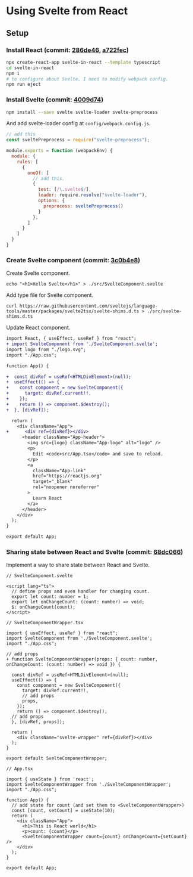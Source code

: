 # Using Svelte from React

## Setup

### Install React (commit: [286de46](https://github.com/baseballyama/svelte-in-react/commit/286de46), [a722fec](https://github.com/baseballyama/svelte-in-react/commit/a722fec))

```sh
npx create-react-app svelte-in-react --template typescript
cd svelte-in-react
npm i
# to configure about Svelte, I need to modify webpack config.
npm run eject
```

### Install Svelte (commit: [4009d74](https://github.com/baseballyama/svelte-in-react/commit/4009d74))

```sh
npm install --save svelte svelte-loader svelte-preprocess
```

And add svelte-loader config at `config/webpack.config.js`.

```js
// add this
const sveltePreprocess = require("svelte-preprocess");

module.exports = function (webpackEnv) {
  module: {
    rules: [
      {
        oneOf: [
          // add this.
          {
            test: [/\.svelte$/],
            loader: require.resolve("svelte-loader"),
            options: {
              preprocess: sveltePreprocess()
            }
          },
        ]
      }
    ]
  }
}
```

### Create Svelte component (commit: [3c0b4e8](https://github.com/baseballyama/svelte-in-react/commit/3c0b4e8))

Create Svelte component.
```shell
echo "<h1>Hello Svelte</h1>" > ./src/SvelteComponent.svelte
```

Add type file for Svelte component.
```shell
curl https://raw.githubusercontent.com/sveltejs/language-tools/master/packages/svelte2tsx/svelte-shims.d.ts > ./src/svelte-shims.d.ts
```

Update React component.
```diff
import React, { useEffect, useRef } from "react";
+ import SvelteComponent from './SvelteComponent.svelte';
import logo from "./logo.svg";
import "./App.css";

function App() {

+  const divRef = useRef<HTMLDivElement>(null);
+  useEffect(() => {
+    const component = new SvelteComponent({
+      target: divRef.current!!,
+    });
+    return () => component.$destroy();
+  }, [divRef]);

  return (
    <div className="App">
+      <div ref={divRef}></div>
      <header className="App-header">
        <img src={logo} className="App-logo" alt="logo" />
        <p>
          Edit <code>src/App.tsx</code> and save to reload.
        </p>
        <a
          className="App-link"
          href="https://reactjs.org"
          target="_blank"
          rel="noopener noreferrer"
        >
          Learn React
        </a>
      </header>
    </div>
  );
}

export default App;

```

### Sharing state between React and Svelte (commit: [68dc066](https://github.com/baseballyama/svelte-in-react/commit/68dc066))

Implement a way to share state between React and Svelte.

```svelte
// SvelteComponent.svelte

<script lang="ts">
  // define props and even handler for changing count.
  export let count: number = 1;
  export let onChangeCount: (count: number) => void;
  $: onChangeCount(count);
</script>
```

```tsx
// SvelteComponentWrapper.tsx

import { useEffect, useRef } from "react";
import SvelteComponent from './SvelteComponent.svelte';
import "./App.css";

// add props
+ function SvelteComponentWrapper(props: { count: number, onChangeCount: (count: number) => void }) {

  const divRef = useRef<HTMLDivElement>(null);
  useEffect(() => {
    const component = new SvelteComponent({
      target: divRef.current!!,
      // add props
      props,
    });
    return () => component.$destroy();
  // add props
  }, [divRef, props]);

  return (
    <div className="svelte-wrapper" ref={divRef}></div>
  );
}

export default SvelteComponentWrapper;
```

```tsx
// App.tsx

import { useState } from 'react';
import SvelteComponentWrapper from './SvelteComponentWrapper';
import "./App.css";

function App() {
  // add state for count (and set them to <SvelteComponentWrapper>)
  const [count, setCount] = useState(10);
  return (
    <div className="App">
      <h1>This is React world</h1>
      <p>count: {count}</p>
      <SvelteComponentWrapper count={count} onChangeCount={setCount} />
    </div>
  );
}

export default App;

```